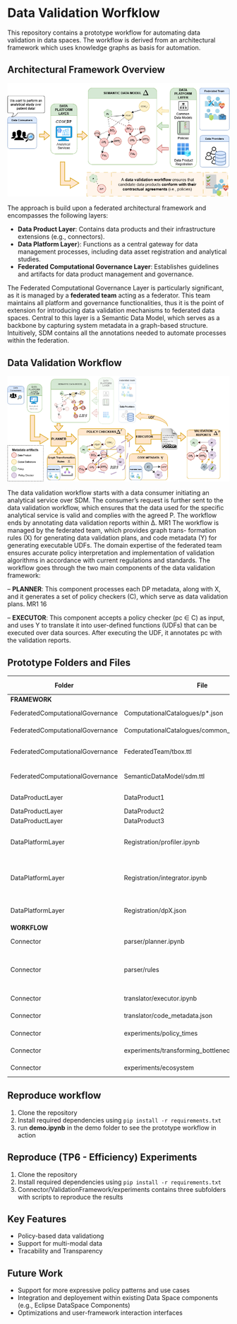 # Data Validation Worfklow


This repository contains a prototype workflow for automating data validation in data spaces. The workflow is derived from an architectural framework which uses knowledge graphs as basis for automation. 

## Architectural Framework Overview

![](.\demo\demo_images\framework-preliminaries.png)

The approach is build upon a federated architectural framework and encompasses the following layers:
- **Data Product Layer**: Contains data products and their infrastructure extensions (e.g., connectors).
- **Data Platform Layer**}: Functions as a central gateway for data management processes, including data asset registration and analytical studies.
- **Federated Computational Governance Layer**: Establishes guidelines and artifacts for data product management and governance.

The Federated Computational Governance Layer is particularly significant, as it is managed by a **federated team** acting as a federator. This team maintains all platform and governance functionalities, thus it is the point of extension for introducing data validation mechanisms to federated data spaces. Central to this layer is a Semantic Data Model, which serves as a backbone by capturing system metadata in a graph-based structure. Intuitively, SDM contains all the annotations needed to automate processes within the federation.

## Data Validation Workflow


![](.\demo\demo_images\framework-workflow.png "workflow")


The data validation workflow starts with a data consumer initiating an analytical service over SDM. The consumer’s
request is further sent to the data validation workflow, which ensures that the data
used for the specific analytical service is valid and complies with the agreed P. The
workflow ends by annotating data validation reports within ∆. MR1
The workflow is managed by the federated team, which provides graph trans-
formation rules (X) for generating data validation plans, and code metadata (Y)
for generating executable UDFs. The domain expertise of the federated team
ensures accurate policy interpretation and implementation of validation algorithms
in accordance with current regulations and standards.
The workflow goes through the two main components of the data validation
framework:

– **PLANNER**: This component processes each DP metadata, along with X, and
it generates a set of policy checkers (C), which serve as data validation plans. MR1
16

– **EXECUTOR**: This component accepts a policy checker (pc ∈ C) as input, and
uses Y to translate it into user-defined functions (UDFs) that can be executed
over data sources. After executing the UDF, it annotates pc with the validation
reports.


## Prototype Folders and Files

| Folder                           | File                                            | Description                                                         | Defined by     |
|----------------------------------|-------------------------------------------------|---------------------------------------------------------------------|:---------------|
| **FRAMEWORK**                        |                                                 |                                                                     |                |
| FederatedComputationalGovernance | ComputationalCatalogues/p*.json                 | Federation defined Policies in JSON-LD                              | Federated Team |
| FederatedComputationalGovernance | ComputationalCatalogues/common_data_models.json | Common Data Models in JSON-LD                                       | Federated Team |
| FederatedComputationalGovernance | FederatedTeam/tbox.ttl                          | Terminology Box for Semantic Data Model                             | Federated Team |
| FederatedComputationalGovernance | SemanticDataModel/sdm.ttl                       | Semantic Data Model with all annotations                            | Federated Team |
| DataProductLayer                 | DataProduct1                                    | CSV with Patient Demographics                                       |                |
| DataProductLayer                 | DataProduct2                                    | DICOM Image                                                         |                |
| DataProductLayer                 | DataProduct3                                    | ML Model                                                            |                |
| DataPlatformLayer                | Registration/profiler.ipynb                     | Notebook to automate boostraping of data sources                    |                |
| DataPlatformLayer                | Registration/integrator.ipynb                   | Notebook to generate mappings from DataProducts to CommonDataModels |                |
| DataPlatformLayer                | Registration/dpX.json                           | Data Products integrated with Data Contracts                        |                |
| **WORKFLOW**                         |                                                 |                                                                     |                |
| Connector                        | parser/planner.ipynb                            | Planner implementation                                              |                |
| Connector                        | parser/rules                                    | Graph Transformation Rules as SPARQL CONSTRUCT queries              |                |
| Connector                        | translator/executor.ipynb                       | Executor implementation                                             |                |
| Connector                        | translator/code_metadata.json                   | Code metadata in JSON-LD                                            |                |
| Connector                        | experiments/policy_times                        | Measure processing times                                            |                |
| Connector                        | experiments/transforming_bottleneck             | Workflow vs RDFValidation                                           |                |
| Connector                        | experiments/ecosystem                           | Measure parsing scalability                                         |                |


## Reproduce workflow

1. Clone the repository
2. Install required dependencies using `pip install -r requirements.txt`
3. run **demo.ipynb** in the demo folder to see the prototype workflow in action

## Reproduce (TP6 - Efficiency) Experiments

1. Clone the repository
2. Install required dependencies using `pip install -r requirements.txt`
3. Connector/ValidationFramework/experiments contains three subfolders with scripts to reproduce the results


## Key Features
- Policy-based data validationg
- Support for multi-modal data
- Tracability and Transparency


## Future Work

- Support for more expressive policy patterns and use cases
- Integration and deployement within existing Data Space components (e.g., Eclipse DataSpace Components)
- Optimizations and user-framework interaction interfaces


